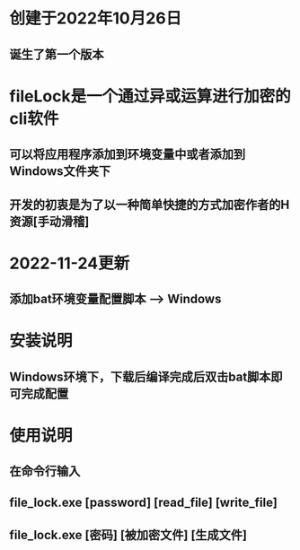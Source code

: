 # 创建于2022年10月26日
## 诞生了第一个版本
# fileLock是一个通过异或运算进行加密的cli软件
## 可以将应用程序添加到环境变量中或者添加到Windows文件夹下
## 开发的初衷是为了以一种简单快捷的方式加密作者的H资源[手动滑稽]
# 2022-11-24更新
## 添加bat环境变量配置脚本 --> Windows
# 安装说明
## Windows环境下，下载后编译完成后双击bat脚本即可完成配置
# 使用说明
## 在命令行输入
## file_lock.exe [password] [read_file] [write_file]
## file_lock.exe [密码] [被加密文件] [生成文件]
